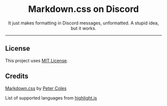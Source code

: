 <h1 align="center">Markdown.css on Discord</h1>
<p align="center">It just makes formatting in Discord messages, unformatted. A stupid idea, but it works.</p>
  
---

## License

This project uses [MIT License](./LICENSE.md).

## Credits

[Markdown.css](http://mrcoles.com/demo/markdown-css/) by [Peter Coles](http://mrcoles.com)

List of supported languages from [highlight.js](http://highlightjs.org)
